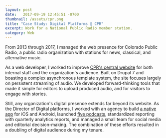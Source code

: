 ```yaml
---
layout: post
date:   2017-09-19 12:45:51 -0700
thumbnail: /assets/cpr.png
title: "Case Study: Digital Platforms @ CPR"
excerpt: Work for a National Public Radio member station.
category: Web
---
```


From 2013 through 2017, I managed the web presence for Colorado Public Radio, a public radio organization with stations for news, classical, and alternative music.

As a web developer, I worked to improve [CPR's central website](http://www.cpr.org/) for both internal staff and the organization's audience. Built on Drupal 7 and boasting a complex asynchronous template system, the site focuses largely on persistent streaming of audio. We developed forward-thinking tools that made it simple for editors to upload produced audio, and for visitors to engage with stories.

Still, any organization's digital presence extends far beyond its website. As the Director of Digital platforms, I worked with an agency to build [a native app](http://www.cpr.org/listen/mobile) for iOS and Android, launched [five podcasts](http://www.npr.org/podcasts/organizations/32), standardized reporting with quarterly analytics reports, and managed a small team for social media and editorial decision-making. The combination of these efforts resulted in a doubling of digital audience during my tenure.
